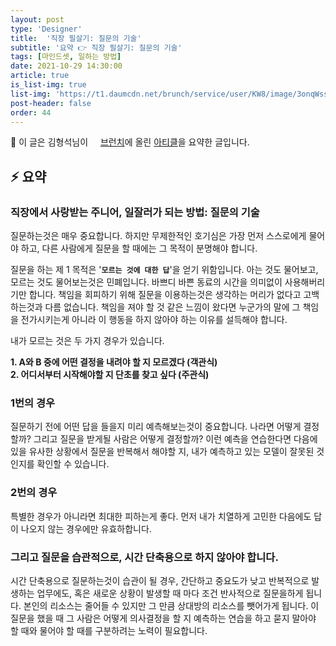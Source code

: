 ```yaml
---
layout: post
type: 'Designer'
title:  '직장 필살기: 질문의 기술'
subtitle: '요약 👉 직장 필살기: 질문의 기술'
tags: [마인드셋, 일하는 방법]
date: 2021-10-29 14:30:00
article: true
is_list-img: true
list-img: 'https://t1.daumcdn.net/brunch/service/user/KW8/image/3onqWssh0GvgOXc582tn4mEkwOY.jpeg'
post-header: false
order: 44
---
```


<p class="text-gray">
 🔗 이 글은 김형석님이 <a href='https://brunch.co.kr/@hyungsukkim/' target='blank' rel='nofollow' id='outlink1' onclick='clickedOutlink(outlink1)'><img src='https://www.google.com/s2/favicons?sz=64&domain=https://brunch.co.kr/' style='display:inline; height: 1em; position: relative; bottom: -2px; margin-right: 2px;'>브런치</a>에 올린 <a href='https://brunch.co.kr/@hyungsukkim/58' target='blank' rel='nofollow' id='outlink2' onclick='clickedOutlink(outlink2)'>아티클</a>을 요약한 글입니다.
</p>

## ⚡️ 요약

### 직장에서 사랑받는 주니어, 일잘러가 되는 방법: 질문의 기술

질문하는것은 매우 중요합니다. 하지만 무제한적인 호기심은 가장 먼저 스스로에게 물어야 하고, 다른 사람에게 질문을 할 때에는 그 목적이 분명해야 합니다.

질문을 하는 제 1 목적은 '**`모르는 것에 대한 답`**'을 얻기 위함입니다. 아는 것도 물어보고, 모르는 것도 물어보는것은 민폐입니다. 바쁘디 바쁜 동료의 시간을 의미없이 사용해버리기만 합니다. 책임을 회피하기 위해 질문을 이용하는것은 생각하는 머리가 없다고 고백하는것과 다름 없습니다. 책임을 져야 할 것 같은 느낌이 왔다면 누군가의 말에 그 책임을 전가시키는게 아니라 이 행동을 하지 않아야 하는 이유를 설득해야 합니다. 

내가 모르는 것은 두 가지 경우가 있습니다.

**1. A와 B 중에 어떤 결정을 내려야 할 지 모르겠다 (객관식)**  
**2. 어디서부터 시작해야할 지 단초를 찾고 싶다 (주관식)**

### 1번의 경우

질문하기 전에 어떤 답을 들을지 미리 예측해보는것이 중요합니다. 나라면 어떻게 결정할까? 그리고 질문을 받게될 사람은 어떻게 결정할까? 이런 예측을 연습한다면 다음에 있을 유사한 상황에서 질문을 반복해서 해야할 지, 내가 예측하고 있는 모델이 잘못된 것인지를 확인할 수 있습니다.

### 2번의 경우

특별한 경우가 아니라면 최대한 피하는게 좋다. 먼저 내가 치열하게 고민한 다음에도 답이 나오지 않는 경우에만 유효하합니다.

### 그리고 질문을 습관적으로, 시간 단축용으로 하지 않아야 합니다.

시간 단축용으로 질문하는것이 습관이 될 경우, 간단하고 중요도가 낮고 반복적으로 발생하는 업무에도, 혹은 새로운 상황이 발생할 때 마다 조건 반사적으로 질문을하게 됩니다. 본인의 리소스는 줄어들 수 있지만 그 만큼 상대방의 리소스를 뺏어가게 됩니다. 이 질문을 했을 때 그 사람은 어떻게 의사결정을 할 지 예측하는 연습을 하고 묻지 말아야 할 때와 물어야 할 때를 구분하려는 노력이 필요합니다.